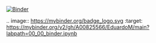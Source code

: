 [![Binder](https://mybinder.org/badge_logo.svg)](https://mybinder.org/v2/gh/A00825566/EduardoM/main?labpath=00_00_binder.ipynb)

.. image:: https://mybinder.org/badge_logo.svg
 :target: https://mybinder.org/v2/gh/A00825566/EduardoM/main?labpath=00_00_binder.ipynb
 
